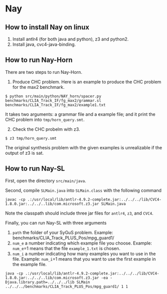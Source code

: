 # Nay


## How to install Nay on linux 

1. Install antlr4 (for both java and python), z3 and python2.
2. Install java, cvc4-java-binding. 

## How to run Nay-Horn

There are two steps to run Nay-Horn.
1. Produce CHC problem. Here is an example to produce the CHC problem for the max2 benchmark.
```
$ python src/main/python/NAY_horn/spacer.py benchmarks/CLIA_Track_IF/fg_max2/grammar.sl benchmarks/CLIA_Track_IF/fg_max2/example1.txt
```
It takes two arguments: a grammar file and a example file; and it print the CHC problem into `tmp/horn_query.smt`.

2. Check the CHC probelm with z3.
```
$ z3 tmp/horn_query.smt
```
The original synthesis problem with the given examples is unrealizable if the output of z3 is sat. 

## How to run Nay-SL

First, open the directory `src/main/java`. 

Second, compile `SLMain.java` into `SLMain.class` with the following command
```
javac -cp .:/usr/local/lib/antlr-4.9.2-complete.jar:../../../lib/CVC4-1.8.0.jar:../../..lib/com.microsoft.z3.jar SLMain.java
```
Note the classpath should include three jar files for `antlr4`, `z3`, and `CVC4`.

Finally, you can run Nay-SL with three arguments 

1. `path` the folder of your SyGuS problem. Example: benchmarks/CLIA_Track_PLUS_Pos/mpg_guard1/
2. `num_e` a number indicating which example file you choose. Example: `num_e`=1 means that the file `example_1.txt` is chosen.
3. `num_i` a number indicating how many examples you want to use in the file. Example: `num_i`=1 means that you want to use the first example in the example file.
```
java -cp .:/usr/local/lib/antlr-4.9.2-complete.jar:../../../lib/CVC4-1.8.0.jar:../../..lib/com.microsoft.z3.jar -ea -Djava.library.path=../../../lib SLMain ../../../benchmarks/CLIA_Track_PLUS_Pos/mpg_guard1/ 1 1
```
